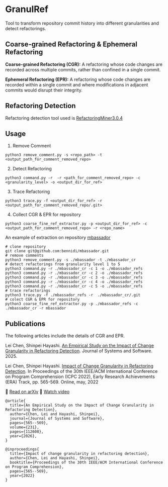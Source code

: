 # GranulRef

Tool to transform repository commit history into different granularities and detect refactorings.

## Coarse-grained Refactoring & Ephemeral Refactoring

**Coarse-grained Refactoring (CGR):** A refactoring whose code changes are recorded across multiple commits, rather than confined in a single commit. 

**Ephemeral Refactoring (EPR):** A refactoring whose code changes are recorded within a single commit and where modifications in adjacent commits would disrupt their integrity. 

## Refactoring Detection

Refactoring detection tool used is [RefactoringMiner3.0.4](https://github.com/tsantalis/RefactoringMiner)

## Usage
1. Remove Comment
```shell
python3 remove_comment.py -s <repo_path> -t <output_path_for_comment_removed_repo>
```
2. Detect Refactoring
```shell
python3 command.py -r  -r <path_for_comment_removed_repo> -c <granularity_level> -o <output_dir_for_ref>
```
3. Trace Refactoring 
```shell
python3 trace.py -f <output_dir_for_ref> -r  <output_path_for_comment_removed_repo/.git>
```
4. Collect CGR & EPR for repository
```shell
python3 coarse_fine_ref_extractor.py -p <output_dir_for_ref> -c <output_path_for_comment_removed_repo> -r <repo_name>
```

An example of extraction on repository [mbassador](https://github.com/bennidi/mbassador)
```shell
# clone repository
git clone git@github.com:bennidi/mbassador.git
# remove comments
python3 remove_comment.py -s ./mbassador -t ./mbassador_cr
# detect refactorings from granularity level 1 to 5
python3 command.py -r ./mbassador_cr -c 1 -o ./mbassador_refs
python3 command.py -r ./mbassador_cr -c 2 -o ./mbassador_refs
python3 command.py -r ./mbassador_cr -c 3 -o ./mbassador_refs
python3 command.py -r ./mbassador_cr -c 4 -o ./mbassador_refs
python3 command.py -r ./mbassador_cr -c 5 -o ./mbassador_refs
# trace refactorings
python3 trace.py -f ./mbassador_refs -r  ./mbassador_cr/.git
# colect CGR & EPR for repository
python3 coarse_fine_ref_extractor.py -p ./mbassador_refs -c ./mbassador_cr -r mbassador
```


## Publications
The following articles include the details of CGR and EPR.

Lei Chen, Shinpei Hayashi. [An Empirical Study on the Impact of Change Granularity in Refactoring Detection](https://doi.org/10.1016/j.jss.2025.112608). Journal of Systems and Software. 2025. 


Lei Chen, Shinpei Hayashi. [Impact of Change Granularity in Refactoring Detection](https://dl.acm.org/doi/10.1145/3524610.3528386). In Proceedings of the 30th IEEE/ACM International Conference on Program Comprehension (ICPC 2022), Early Research Achievements (ERA) Track, pp. 565-569. Online, may, 2022

📖 [Read on arXiv](https://arxiv.org/abs/2204.11276)
🎥 [Watch video](https://www.youtube.com/watch?v=hBlns87cOfI)

```
@article{
  title={An Empirical Study on the Impact of Change Granularity in Refactoring Detection},
  author={Chen, Lei and Hayashi, Shinpei},
  journal={Journal of Systems and Software},
  pages={565--569},
  volume={231},
  pages={112608},
  year={2026},
}

@inproceedings{
  title={Impact of change granularity in refactoring detection},
  author={Chen, Lei and Hayashi, Shinpei},
  booktitle={Proceedings of the 30th IEEE/ACM International Conference on Program Comprehension},
  pages={565--569},
  year={2022}
}

```